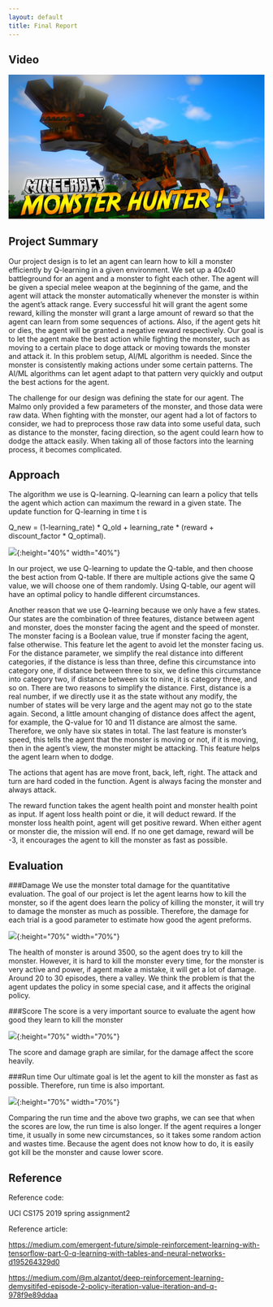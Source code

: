 ```yaml
---
layout: default
title: Final Report
---
```



## Video

[![](MHF.jpg)](https://www.youtube.com/watch?v=4P6WUhySQ3o "Monster HUnter")


## Project Summary
Our project design is to let an agent can learn how to kill a monster efficiently by Q-learning in a given environment. We set up a 40x40 battleground for an agent and a monster to fight each other. The agent will be given a special melee weapon at the beginning of the game, and the agent will attack the monster automatically whenever the monster is within the agent’s attack range. Every successful hit will grant the agent some reward, killing the monster will grant a large amount of reward so that the agent can learn from some sequences of actions. Also, if the agent gets hit or dies, the agent will be granted a negative reward respectively. Our goal is to let the agent make the best action while fighting the monster, such as moving to a certain place to doge attack or moving towards the monster and attack it. In this problem setup, AI/ML algorithm is needed. Since the monster is consistently making actions under some certain patterns. The AI/ML algorithms can let agent adapt to that pattern very quickly and output the best actions for the agent. 

The challenge for our design was defining the state for our agent. The Malmo only provided a few parameters of the monster, and those data were raw data. When fighting with the monster, our agent had a lot of factors to consider, we had to preprocess those raw data into some useful data, such as distance to the monster, facing direction, so the agent could learn how to dodge the attack easily. When taking all of those factors into the learning process, it becomes complicated.



## Approach
The algorithm we use is Q-learning. Q-learning can learn a policy that tells the agent which action can maximum the reward in a given state. The update function for Q-learning in time t is 
     
Q_new = (1-learning_rate) * Q_old + learning_rate * (reward + discount_factor * Q_optimal). 

![](/final_png/Q1.png){:height="40%" width="40%"}

In our project, we use Q-learning to update the Q-table, and then choose the best action from Q-table. If there are multiple actions give the same Q value, we will choose one of them randomly. Using Q-table, our agent will have an optimal policy to handle different circumstances. 

Another reason that we use Q-learning because we only have a few states. Our states are the combination of three features, distance between agent and monster, does the monster facing the agent and the speed of monster. The monster facing is a Boolean value, true if monster facing the agent, false otherwise. This feature let the agent to avoid let the monster facing us. For the distance parameter, we simplify the real distance into different categories, if the distance is less than three, define this circumstance into category one, if distance between three to six, we define this circumstance into category two, if distance between six to nine, it is category three, and so on. There are two reasons to simplify the distance. First, distance is a real number, if we directly use it as the state without any modify, the number of states will be very large and the agent may not go to the state again. Second, a little amount changing of distance does affect the agent, for example, the Q-value for 10 and 11 distance are almost the same. Therefore, we only have six states in total. The last feature is monster’s speed, this tells the agent that the monster is moving or not, if it is moving, then in the agent’s view, the monster might be attacking. This feature helps the agent learn when to dodge. 

The actions that agent has are move front, back, left, right. The attack and turn are hard coded in the function. Agent is always facing the monster and always attack. 

The reward function takes the agent health point and monster health point as input. If agent loss health point or die, it will deduct reward. If the monster loss health point, agent will get positive reward. When either agent or monster die, the mission will end. If no one get damage, reward will be -3, it encourages the agent to kill the monster as fast as possible.


## Evaluation
###Damage
We use the monster total damage for the quantitative evaluation. The goal of our project is let the agent learns how to kill the monster, so if the agent does learn the policy of killing the monster, it will try to damage the monster as much as possible. Therefore, the damage for each trial is a good parameter to estimate how good the agent preforms. 

![](/final_png/D1.png){:height="70%" width="70%"}

The health of monster is around 3500, so the agent does try to kill the monster. However, it is hard to kill the monster every time, for the monster is very active and power, if agent make a mistake, it will get a lot of damage. Around 20 to 30 episodes, there a valley. We think the problem is that the agent updates the policy in some special case, and it affects the original policy.

###Score
The score is a very important source to evaluate the agent how good they learn to kill the monster

![](/final_png/S1.png){:height="70%" width="70%"}

The score and damage graph are similar, for the damage affect the score heavily. 

###Run time
Our ultimate goal is let the agent to kill the monster as fast as possible. Therefore, run time is also important. 


![](/final_png/Run_Time.png){:height="70%" width="70%"}

Comparing the run time and the above two graphs, we can see that when the scores are low, the run time is also longer. If the agent requires a longer time, it usually in some new circumstances, so it takes some random action and wastes time. Because the agent does not know how to do, it is easily got kill be the monster and cause lower score.



    
    
## Reference
Reference code: 

UCI CS175 2019 spring assignment2

Reference article: 

https://medium.com/emergent-future/simple-reinforcement-learning-with-tensorflow-part-0-q-learning-with-tables-and-neural-networks-d195264329d0

https://medium.com/@m.alzantot/deep-reinforcement-learning-demysitifed-episode-2-policy-iteration-value-iteration-and-q-978f9e89ddaa

